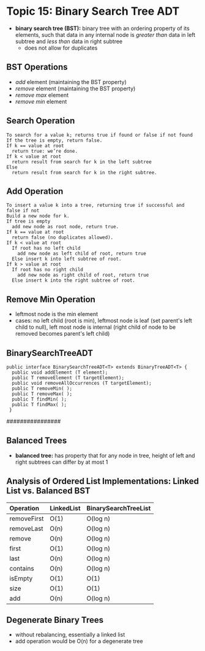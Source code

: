 # Topic 15: Binary Search Tree ADT
* **binary search tree (BST):** binary tree with an ordering property of its elements, such that data in any internal node is *greater than* data in left subtree and *less than* data in right subtree
  * does not allow for duplicates

## BST Operations
* *add* element (maintaining the BST property)
* *remove* element (maintaining the BST property)
* *remove max* element
* *remove min* element

## Search Operation
```
To search for a value k; returns true if found or false if not found
If the tree is empty, return false.
If k == value at root
  return true: we’re done.
If k < value at root
  return result from search for k in the left subtree
Else
  return result from search for k in the right subtree.
```

## Add Operation
```
To insert a value k into a tree, returning true if successful and false if not
Build a new node for k.
If tree is empty
  add new node as root node, return true.
If k == value at root
  return false (no duplicates allowed).
If k < value at root
  If root has no left child
    add new node as left child of root, return true
  Else insert k into left subtree of root.
If k > value at root
  If root has no right child
    add new node as right child of root, return true
  Else insert k into the right subtree of root.
```

## Remove Min Operation
* leftmost node is the min element
* cases: no left child (root is min), leftmost node is leaf (set parent's left child to null), left most node is internal (right child of node to be removed becomes parent's left child)

## BinarySearchTreeADT
```
public interface BinarySearchTreeADT<T> extends BinaryTreeADT<T> {
  public void addElement (T element);
  public T removeElement (T targetElement);
  public void removeAllOccurrences (T targetElement);
  public T removeMin( );
  public T removeMax( );
  public T findMin( );
  public T findMax( );
 }
```

 ################

## Balanced Trees
* **balanced tree:** has property that for any node in tree, height of left and right subtrees can differ by at most 1

## Analysis of Ordered List Implementations: Linked List vs. Balanced BST
| Operation      | LinkedList     | BinarySearchTreeList |
| :------------- | :------------- | :-------------       |
| removeFirst    | O(1)           | O(log n)             |
| removeLast     | O(n)           | O(log n)             |
| remove         | O(n)           | O(log n)             |
| first          | O(1)           | O(log n)             |
| last           | O(n)           | O(log n)             |
| contains       | O(n)           | O(log n)             |
| isEmpty        | O(1)           | O(1)                 |
| size           | O(1)           | O(1)                 |
| add            | O(n)           | O(log n)             |

## Degenerate Binary Trees
* without rebalancing, essentially a linked list
* add operation would be O(n) for a degenerate tree
